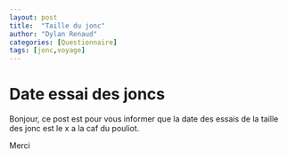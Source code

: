 ```yaml
---
layout: post
title:  "Taille du jonc"
author: "Dylan Renaud"
categories: [Questionnaire]
tags: [jonc,voyage]
---
```


# Date essai des joncs

Bonjour, ce post est pour vous informer que la date des essais de la taille des jonc est le x a la caf du pouliot.

Merci
